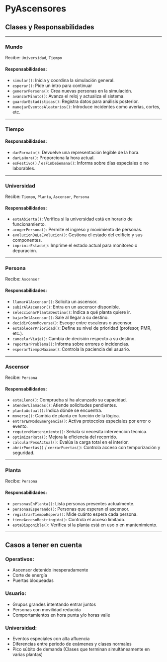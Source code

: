 # PyAscensores

## Clases y Responsabilidades

---

### Mundo
Recibe: `Universidad`, `Tiempo`

#### Responsabilidades:
- `simular()`: Inicia y coordina la simulación general.
- `esperar()`: Pide un intro para continuar
- `generarPersona()`: Crea nuevas personas en la simulación.
- `avanzarMinuto()`: Avanza el reloj y actualiza el sistema.
- `guardarEstadísticas()`: Registra datos para análisis posterior.
- `manejarEventosAleatorios()`: Introduce incidentes como averías, cortes, etc.

---

### Tiempo

#### Responsabilidades:
- `darFormato()`: Devuelve una representación legible de la hora.
- `darLaHora()`: Proporciona la hora actual.
- `esFestivo()` / `esFinDeSemana()`: Informa sobre días especiales o no laborables.

---

### Universidad
Recibe: `Tiempo`, `Planta`, `Ascensor`, `Persona`

#### Responsabilidades:
- `estaAbierta()`: Verifica si la universidad está en horario de funcionamiento.
- `acogerPersona()`: Permite el ingreso y movimiento de personas.
- `evolucionDeLaEvolucion()`: Gestiona el estado del edificio y sus componentes.
- `imprimirEstado()`: Imprime el estado actual para monitoreo o depuración.

---

### Persona
Recibe: `Ascensor`

#### Responsabilidades:
- `llamarAlAscensor()`: Solicita un ascensor.
- `subirAlAscensor()`: Entra en un ascensor disponible.
- `seleccionarPlantaDestino()`: Indica a qué planta quiere ir.
- `bajarDelAscensor()`: Sale al llegar a su destino.
- `decidirComoMoverse()`: Escoge entre escaleras o ascensor.
- `establecerPrioridad()`: Define su nivel de prioridad (profesor, PMR, etc.).
- `cancelarViaje()`: Cambia de decisión respecto a su destino.
- `reportarProblema()`: Informa sobre errores o incidencias.
- `esperarTiempoMáximo()`: Controla la paciencia del usuario.

---

### Ascensor
Recibe: `Persona`

#### Responsabilidades:
- `estaLleno()`: Comprueba si ha alcanzado su capacidad.
- `atenderLlamadas()`: Atiende solicitudes pendientes.
- `plantaActual()`: Indica dónde se encuentra.
- `moverse()`: Cambia de planta en función de la lógica.
- `entrarEnModoEmergencia()`: Activa protocolos especiales por error o evento.
- `requiereMantenimiento()`: Señala si necesita intervención técnica.
- `optimizarRuta()`: Mejora la eficiencia del recorrido.
- `calcularPesoActual()`: Evalúa la carga total en el interior.
- `abrirPuertas()` / `cerrarPuertas()`: Controla acceso con temporización y seguridad.

---

### Planta
Recibe: `Persona`

#### Responsabilidades:
- `personasEnPlanta()`: Lista personas presentes actualmente.
- `personasEsperando()`: Personas que esperan el ascensor.
- `registrarTiempoEspera()`: Mide cuánto espera cada persona.
- `tieneAccesoRestringido()`: Controla el acceso limitado.
- `estaDisponible()`: Verifica si la planta está en uso o en mantenimiento.

---

## Casos a tener en cuenta

### Operativos:
- Ascensor detenido inesperadamente
- Corte de energía
- Puertas bloqueadas

### Usuario:
- Grupos grandes intentando entrar juntos
- Personas con movilidad reducida
- Comportamientos en hora punta y/o horas valle

### Universidad:
- Eventos especiales con alta afluencia
- Diferencias entre periodo de exámenes y clases normales
- Pico súbito de demanda (Clases que terminan simultáneamente en varias plantas)